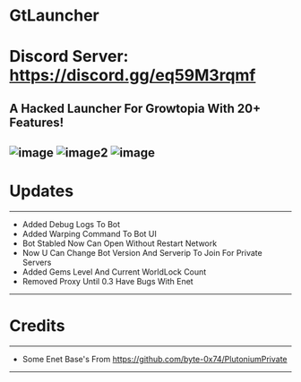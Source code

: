 # GtLauncher
# Discord Server: https://discord.gg/eq59M3rqmf
A Hacked Launcher For Growtopia With 20+ Features!
-----------------------------------------------------------------------------------------------------------------
![image](https://user-images.githubusercontent.com/128981901/227797219-b81545bc-1ab3-487a-89ca-74e013225c8b.png)
![image2](https://user-images.githubusercontent.com/128981901/227797229-25a342d5-a006-48b0-b920-5bc6253fd8d7.png)
![image](https://user-images.githubusercontent.com/128981901/228024783-a37089b3-88f9-465e-bcfd-0181052dde60.png)
-----------------------------------------------------------------------------------------------------------------

# Updates
----------------------------------------------------------------------
- Added Debug Logs To Bot
- Added Warping Command To Bot UI
- Bot Stabled Now Can Open Without Restart Network
- Now U Can Change Bot Version And Serverip To Join For Private Servers
- Added Gems Level And Current WorldLock Count
- Removed Proxy Until 0.3 Have Bugs With Enet
----------------------------------------------------------------------
# Credits
----------------------------------------------------------------------
- Some Enet Base's From https://github.com/byte-0x74/PlutoniumPrivate
----------------------------------------------------------------------

